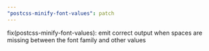 ```yaml
---
"postcss-minify-font-values": patch
---
```


fix(postcss-minify-font-values): emit correct output when spaces are missing between the font family and other values

